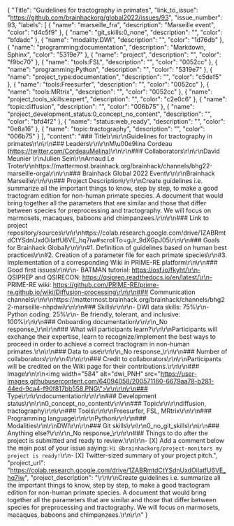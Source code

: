 {
  "Title": "Guidelines for tractography in primates",
  "link_to_issue": "https://github.com/brainhackorg/global2022/issues/93",
  "issue_number": 93,
  "labels": [
    {
      "name": "marseille_fra",
      "description": "Marseille event",
      "color": "d4c5f9"
    },
    {
      "name": "git_skills:0_none",
      "description": "",
      "color": "bfdadc"
    },
    {
      "name": "modality:DWI",
      "description": "",
      "color": "1d76db"
    },
    {
      "name": "programming:documentation",
      "description": "Markdown, Sphinx",
      "color": "5319e7"
    },
    {
      "name": "project",
      "description": "",
      "color": "f9bc70"
    },
    {
      "name": "tools:FSL",
      "description": "",
      "color": "0052cc"
    },
    {
      "name": "programming:Python",
      "description": "",
      "color": "5319e7"
    },
    {
      "name": "project_type:documentation",
      "description": "",
      "color": "c5def5"
    },
    {
      "name": "tools:Freesurfer",
      "description": "",
      "color": "0052cc"
    },
    {
      "name": "tools:MRtrix",
      "description": "",
      "color": "0052cc"
    },
    {
      "name": "project_tools_skills:expert",
      "description": "",
      "color": "c2e0c6"
    },
    {
      "name": "topic:diffusion",
      "description": "",
      "color": "006b75"
    },
    {
      "name": "project_development_status:0_concept_no_content",
      "description": "",
      "color": "bfd4f2"
    },
    {
      "name": "status:web_ready",
      "description": "",
      "color": "0e8a16"
    },
    {
      "name": "topic:tractography",
      "description": "",
      "color": "006b75"
    }
  ],
  "content": "### Title\r\n\r\nGuidelines for tractography in primates\r\n\r\n### Leaders\r\n\r\nM\u00e9lina Cordeau (https://twitter.com/CordeauMelina)\r\n\r\n### Collaborators\r\n\r\nDavid Meunier \r\nJulien Sein\r\nArnaud Le Troter\r\nhttps://mattermost.brainhack.org/brainhack/channels/bhg22-marseille-orga\r\n\r\n### Brainhack Global 2022 Event\r\n\r\nBrainhack Marseille\r\n\r\n### Project Description\r\n\r\nCreate guidelines i.e. summarize all the important things to know, step by step, to make a good tractogram edition for non-human primate species. A document that would bring together all the parameters that are similar and those that differ between species for preprocessing and tractography. We will focus on marmosets, macaques, baboons and chimpanzees.\r\n\r\n### Link to project repository/sources\r\n\r\nhttps://colab.research.google.com/drive/1ZABRmtdCtYSdnUxdOiIatfU6VE_hq7iw#scrollTo=gJr_9dXGpJ05\r\n\r\n### Goals for Brainhack Global\r\n\r\n#1. Definition of guidelines based on human best practices\r\n#2. Creation of a parameter file for each primate species\r\n#3. Implementation of a corresponding Wiki in PRIME-RE platform\r\n\r\n### Good first issues\r\n\r\n- BATMAN tutorial: https://osf.io/fkyht/\r\n- QSIPREP and QSIRECON: https://qsiprep.readthedocs.io/en/latest/\r\n- PRIME-RE wiki: https://github.com/PRIME-RE/prime-re.github.io/wiki/Diffusion-processing\r\n\r\n### Communication channels\r\n\r\nhttps://mattermost.brainhack.org/brainhack/channels/bhg22-marseille-nhpdwi\r\n\r\n### Skills\r\n\r\n- DWI data skills: 75%\r\n- Python coding: 25%\r\n- Be friendly, tolerant, and inclusive: 100%\r\n\r\n### Onboarding documentation\r\n\r\n_No response_\r\n\r\n### What will participants learn?\r\n\r\nParticipants will exchange their expertise, learn to recognize/implement the best ways to proceed in order to achieve a correct tractogram in non-human primates.\r\n\r\n### Data to use\r\n\r\n_No response_\r\n\r\n### Number of collaborators\r\n\r\n4\r\n\r\n### Credit to collaborators\r\n\r\nParticipants will be credited on the Wiki page for their contributions.\r\n\r\n### Image\r\n\r\n<img width=\"584\" alt=\"dwi_PNH\" src=\"https://user-images.githubusercontent.com/64094058/200571160-6679aa78-b281-44ed-9ca4-f90f817bb558.PNG\">\r\n\r\n\r\n### Type\r\n\r\ndocumentation\r\n\r\n### Development status\r\n\r\n0_concept_no_content\r\n\r\n### Topic\r\n\r\ndiffusion, tractography\r\n\r\n### Tools\r\n\r\nFreesurfer, FSL, MRtrix\r\n\r\n### Programming language\r\n\r\nPython\r\n\r\n### Modalities\r\n\r\nDWI\r\n\r\n### Git skills\r\n\r\n0_no_git_skills\r\n\r\n### Anything else?\r\n\r\n_No response_\r\n\r\n### Things to do after the project is submitted and ready to review.\r\n\r\n- [X] Add a comment below the main post of your issue saying: `Hi @brainhackorg/project-monitors my project is ready!`\r\n- [X] Twitter-sized summary of your project pitch.",
  "project_url": "https://colab.research.google.com/drive/1ZABRmtdCtYSdnUxdOiIatfU6VE_hq7iw",
  "project_description": "\r\n\r\nCreate guidelines i.e. summarize all the important things to know, step by step, to make a good tractogram edition for non-human primate species. A document that would bring together all the parameters that are similar and those that differ between species for preprocessing and tractography. We will focus on marmosets, macaques, baboons and chimpanzees.\r\n\r\n"
}
